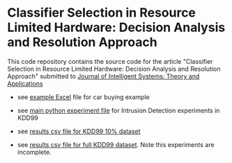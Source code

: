 # Classifier Selection in Resource Limited Hardware: Decision Analysis and Resolution Approach

This code repository contains the source code for the article "Classifier Selection in Resource Limited Hardware: Decision Analysis and Resolution Approach" submitted to [Journal of Intelligent Systems: Theory and Applications](https://dergipark.org.tr/en/pub/jista)

- see [example Excel](spread-sheets/DARCarExample.xlsx) file for car buying example

- see [main python experiment file](codePython/run_find_metrics_kdd99.py) for Intrusion Detection experiments in KDD99

- see [results csv file for KDD99 10% dataset](codePython/results/kdd99_10percent_10_fold_2020-09-15.csv)

- see [results csv file for full KDD99 dataset](codePython/results/kdd99_full_10_fold.csv). Note this experiments are incomplete.
